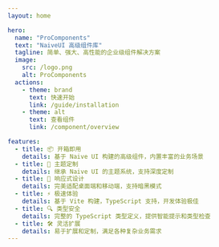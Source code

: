 ```yaml
---
layout: home

hero:
  name: "ProComponents"
  text: "NaiveUI 高级组件库"
  tagline: 简单、强大、高性能的企业级组件解决方案
  image:
    src: /logo.png
    alt: ProComponents
  actions:
    - theme: brand
      text: 快速开始
      link: /guide/installation
    - theme: alt
      text: 查看组件
      link: /component/overview

features:
  - title: 📦 开箱即用
    details: 基于 Naive UI 构建的高级组件，内置丰富的业务场景
  - title: 🎨 主题定制
    details: 继承 Naive UI 的主题系统，支持深度定制
  - title: 📱 响应式设计
    details: 完美适配桌面端和移动端，支持暗黑模式
  - title: ⚡ 极速体验
    details: 基于 Vite 构建，TypeScript 支持，开发体验极佳
  - title: 🔍 类型安全
    details: 完整的 TypeScript 类型定义，提供智能提示和类型检查
  - title: 🛠️ 灵活扩展
    details: 易于扩展和定制，满足各种复杂业务需求
---
```

